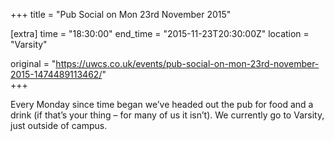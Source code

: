 +++
title = "Pub Social on Mon 23rd November 2015"

[extra]
time = "18:30:00"
end_time = "2015-11-23T20:30:00Z"
location = "Varsity"

original = "https://uwcs.co.uk/events/pub-social-on-mon-23rd-november-2015-1474489113462/"    
+++

Every Monday since time began we’ve headed out the pub for food and a drink (if that’s your thing – for many of us it isn’t). We currently go to Varsity, just outside of campus.

